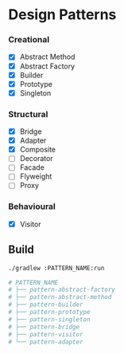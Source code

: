 
# Design Patterns

### Creational

- [x] Abstract Method
- [x] Abstract Factory
- [x] Builder
- [x] Prototype
- [x] Singleton

### Structural

- [x] Bridge
- [x] Adapter
- [x] Composite
- [ ] Decorator
- [ ] Facade
- [ ] Flyweight
- [ ] Proxy

### Behavioural
- [x] Visitor
 
## Build

```bash
./gradlew :PATTERN_NAME:run

# PATTERN_NAME
# ├── pattern-abstract-factory
# ├── pattern-abstract-method
# ├── pattern-builder
# ├── pattern-prototype
# ├── pattern-singleton
# ├── pattern-bridge
# ├── pattern-visitor
# └── pattern-adapter
```


